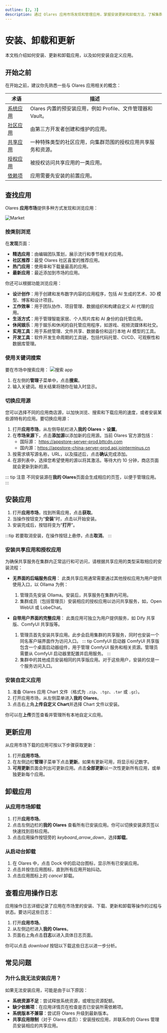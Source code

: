 ```yaml
---
outline: [2, 3]
description: 通过 Olares 应用市场发现和管理应用，掌握安装更新和卸载方法，了解集群应用和自定义应用的部署流程。
---
```


# 安装、卸载和更新

本文档介绍如何安装、更新和卸载应用，以及如何安装自定义应用。

## 开始之前

在开始之前，建议你先熟悉一些与 Olares 应用相关的概念：

| 术语                                      | 描述                                                           |
|-----------------------------------------|--------------------------------------------------------------|
| [系统应用](../concepts/application.md#系统应用) | Olares 内置的预安装应用，例如 Profile、文件管理器和 Vault。                     |
| [社区应用](../concepts/application.md#社区应用) | 由第三方开发者创建和维护的应用。                                             |
| [共享应用](../concepts/application.md#共享应用) | 一种特殊类型的社区应用，向集群范围的授权应用共享服务和资源。 |
| [授权应用](../concepts/application.md#授权应用) | 被授权访问共享应用的一类应用。                                                |
| [依赖项](../concepts/application.md#依赖项)   | 应用需要先安装的前置应用。                                                |

## 查找应用

Olares **应用市场**提供多种方式发现和浏览应用：

![Market](/images/manual/olares/market-discover.png#bordered)

### 按类别浏览

在**发现**页面：
* **精选应用**：由编辑团队策划，展示流行和季节相关的应用。
* **社区推荐**：最受 Olares 社区喜爱的推荐应用。
* **热门应用**：使用率和下载量最高的应用。
* **最新应用**：最近添加到市场的应用。

你还可以根据功能浏览应用：
* **设计创作**：用于创建和发布数字内容的应用程序，包括 AI 生成的艺术、3D 模型、博客和设计项目。
* **工作效率**：用于团队协作、项目管理、数据组织和构建自定义 AI 代理的应用。
* **生活方式**：用于管理智能家居、个人照片库和 AI 身份的自托管应用。
* **休闲娱乐**：用于娱乐和休闲的自托管应用程序，如游戏、视频流媒体和社交。
* **实用工具**：用于系统管理、文件共享、数据备份和运行本地 AI 模型的工具。
* **开发工具**：软件开发生命周期的工具链，包括代码托管、CI/CD、可观察性和数据库管理。

### 使用关键词搜索

要在市场中搜索应用：
![搜索 app](/images/manual/olares/search-app.png#bordered)

1. 在左侧的**管理**子菜单中，点击**搜索**。
2. 输入关键词。相关结果将随你在输入时显示。

### 切换应用源 

您可以选择不同的应用商店源，以加快浏览、搜索和下载应用的速度，或者安装某些源特有的应用。要切换应用源：
1. 打开**应用市场**，从左侧导航栏进入**我的 Olares** > **设置**。
2. 在**市场来源**下，点击**添加源**以添加新的应用源。当前 Olares 官方源包括：
   - 国际源： https://appstore-server-prod.bttcdn.com   
   - 国内源：https://appstore-china-server-prod.api.jointerminus.cn
3. 按需求填写源名称，URL，以及描述后，点击**确认**完成添加。 
4. 在源列表中，选择您希望使用的源以将其激活。等待大约 10 分钟，商店页面就会更新到新的源。

::: tip 注意
不同安装源在**我的 Olares**页面会生成相应的页签，以便于管理应用。
:::


## 安装应用

1. 打开**应用市场**，找到所需应用，点击**获取**。
2. 当操作按钮变为“**安装**”时，点击以开始安装。
3. 安装完成后，按钮将变为“**打开**”。

:::tip
若要取消安装，在操作按钮上悬停，点击**取消**。
:::


### 安装共享应用和授权应用

为确保共享服务在集群内正常运行和可访问，请根据共享应用的类型采取相应的安装流程：

* **无界面的后端服务应用**：
    此类共享应用通常需要通过其他授权应用为用户提供使用入口，以 Ollama 为例：
    1. 管理员先安装 Ollama。安装后，共享服务在集群内可用。
    2. 集群成员（包括管理员）安装相应的授权应用以访问共享服务，如，Open WebUI 或 LobeChat。

* **自带用户界面的完整应用**：
    此类应用可独立为用户提供服务，如 Dify 共享版、ComfyUI 共享版等。
    
    1. 管理员首先安装共享应用。此步会启用集群的共享服务，同时也安装一个同名客户端界面作为访问入口。
        ::: tip ComfyUI 启动器
        ComfyUI 共享版包含一个桌面启动器组件，用于管理 ComfyUI 服务和相关资源。管理员需要从 ComfyUI 启动器里配置并启用服务。
        :::
    2. 集群中的其他成员安装相同的共享版应用。对于这些用户，安装的仅是一个服务访问入口。

### 安装自定义应用

1. 准备 Olares 应用 Chart 文件（格式为 `.zip`、`.tgz`、`.tar` 或 `.gz`）。
2. 打开应用市场，从左侧菜单进入**我的 Olares**。
3. 点击右上角**上传自定义 Chart**并选择 Chart 文件以安装。

你可以在**上传**页签查看并管理所有本地自定义应用。

## 更新应用
从应用市场下载的应用可按以下步骤获取更新：

1. 打开**应用市场**。
2. 在左侧边栏**管理**子菜单下点击**更新**。如果有更新可用，将显示标记数字。
3. **可用更新**页面会列出可更新应用。点击**全部更新**以一次性更新所有应用，或单独更新每个应用。

## 卸载应用

### 从应用市场卸载

1. 打开**应用市场**。
2. 点击左侧边栏的**我的 Olares** 查看所有已安装应用。你可以切换安装源页签以快速找到目标应用。
3. 点击应用操作按钮旁的 <i class="material-symbols-outlined">keyboard_arrow_down</i>，选择**卸载**。

### 从启动台卸载

1. 在 Olares 中，点击 Dock 中的启动台图标，显示所有已安装应用。
2. 点击并按住应用图标，直到所有应用开始抖动。
3. 点击应用图标上的 <i class="material-symbols-outlined">cancel</i> 卸载。

## 查看应用操作日志

应用操作日志详细记录了应用在市场里的安装、下载、更新和卸载等操作的过程与状态。要访问这些日志：

1. 打开**应用市场**。 
2. 从左侧边栏进入**我的 Olares**。 
3. 页面右上角点击**日志**以进入具体日志页面。

你可以点击 <i class="material-symbols-outlined">download</i> 按钮以下载这些日志以进一步分析。

## 常见问题

### 为什么我无法安装应用？

如果无法安装应用，可能是由于以下原因：
* **系统资源不足**：尝试释放系统资源，或增加资源配额。
* **缺少依赖项**：在应用详情页在检查是否已安装所需依赖项。
* **系统版本不兼容**：尝试将 Olares 升级到最新版本。
* **共享应用限制**（对于 Olares 成员）：安装授权应用，并联系你的 Olares 管理员安装相应的共享应用。